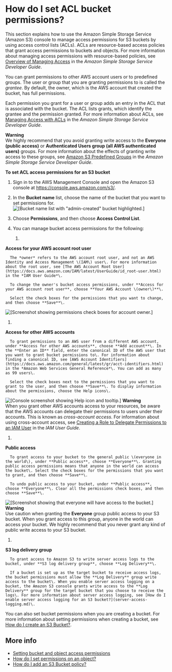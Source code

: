 # How do I set ACL bucket permissions?<a name="set-bucket-permissions"></a>

This section explains how to use the Amazon Simple Storage Service \(Amazon S3\) console to manage access permissions for S3 buckets by using access control lists \(ACLs\)\. ACLs are resource\-based access policies that grant access permissions to buckets and objects\. For more information about managing access permissions with resource\-based policies, see [Overview of Managing Access](https://docs.aws.amazon.com/AmazonS3/latest/dev/access-control-overview.html) in the *Amazon Simple Storage Service Developer Guide*\.

You can grant permissions to other AWS account users or to predefined groups\. The user or group that you are granting permissions to is called the *grantee*\. By default, the owner, which is the AWS account that created the bucket, has full permissions\.

Each permission you grant for a user or group adds an entry in the ACL that is associated with the bucket\. The ACL lists grants, which identify the grantee and the permission granted\. For more information about ACLs, see [Managing Access with ACLs](https://docs.aws.amazon.com/AmazonS3/latest/dev/S3_ACLs_UsingACLs.html) in the *Amazon Simple Storage Service Developer Guide*\.

**Warning**  
We highly recommend that you avoid granting write access to the **Everyone \(public access\)** or **Authenticated Users group \(all AWS authenticated users\)** groups\. For more information about the effects of granting write access to these groups, see [Amazon S3 Predefined Groups](https://docs.aws.amazon.com/https://docs.aws.amazon.com/AmazonS3/latest/dev/acl-overview.html#specifying-grantee-predefined-groups) in the *Amazon Simple Storage Service Developer Guide*\.

**To set ACL access permissions for an S3 bucket**

1. Sign in to the AWS Management Console and open the Amazon S3 console at [https://console\.aws\.amazon\.com/s3/](https://console.aws.amazon.com/s3/)\.

1. In the **Bucket name** list, choose the name of the bucket that you want to set permissions for\.  
![\[Bucket name list with "admin-created" bucket highlighted.\]](http://docs.aws.amazon.com/AmazonS3/latest/user-guide/images/choose-bucket-name.png)

1. Choose **Permissions**, and then choose **Access Control List**\.

1. You can manage bucket access permissions for the following: 

   1. 

**Access for your AWS account root user**

      The *owner* refers to the AWS account root user, and not an AWS Identity and Access Management \(IAM\) user\. For more information about the root user, see [The AWS Account Root User](https://docs.aws.amazon.com/IAM/latest/UserGuide/id_root-user.html) in the *IAM User Guide*\.

      To change the owner's bucket access permissions, under **Access for your AWS account root user**, choose **Your AWS Account \(owner\)**\.

      Select the check boxes for the permissions that you want to change, and then choose **Save**\.  
![\[Screenshot showing permissions check boxes for account owner.\]](http://docs.aws.amazon.com/AmazonS3/latest/user-guide/images/bucket-permissions-owner.png)

   1. 

**Access for other AWS accounts**

      To grant permissions to an AWS user from a different AWS account, under **Access for other AWS accounts**, choose **Add account**\. In the **Enter an ID** field, enter the canonical ID of the AWS user that you want to grant bucket permissions to\. For information about finding a canonical ID, see [AWS Account Identifiers](https://docs.aws.amazon.com/general/latest/gr/acct-identifiers.html) in the *Amazon Web Services General Reference*\. You can add as many as 99 users\.

      Select the check boxes next to the permissions that you want to grant to the user, and then choose **Save**\. To display information about the permissions, choose the Help icons\.   
![\[Console screenshot showing Help icon and tooltip.\]](http://docs.aws.amazon.com/AmazonS3/latest/user-guide/images/bucket-permissions-add-user.png)
**Warning**  
When you grant other AWS accounts access to your resources, be aware that the AWS accounts can delegate their permissions to users under their accounts\. This is known as *cross\-account access*\. For information about using cross\-account access, see [ Creating a Role to Delegate Permissions to an IAM User](https://docs.aws.amazon.com/IAM/latest/UserGuide/id_roles_create_for-user.html) in the *IAM User Guide*\. 

   1. 

**Public access**

      To grant access to your bucket to the general public \(everyone in the world\), under **Public access**, choose **Everyone**\. Granting public access permissions means that anyone in the world can access the bucket\. Select the check boxes for the permissions that you want to grant, and then choose **Save**\. 

      To undo public access to your bucket, under **Public access**, choose **Everyone**\. Clear all the permissions check boxes, and then choose **Save**\.  
![\[Screenshot showing that everyone will have access to the bucket.\]](http://docs.aws.amazon.com/AmazonS3/latest/user-guide/images/bucket-permissions-public.png)
**Warning**  
Use caution when granting the **Everyone** group public access to your S3 bucket\. When you grant access to this group, anyone in the world can access your bucket\. We highly recommend that you never grant any kind of public write access to your S3 bucket\.

   1. 

**S3 log delivery group**

      To grant access to Amazon S3 to write server access logs to the bucket, under **S3 log delivery group**, choose **Log Delivery**\.

      If a bucket is set up as the target bucket to receive access logs, the bucket permissions must allow the **Log Delivery** group write access to the bucket\. When you enable server access logging on a bucket, the Amazon S3 console grants write access to the **Log Delivery** group for the target bucket that you choose to receive the logs\. For more information about server access logging, see [How do I enable server access logging for an S3 bucket?](server-access-logging.md)\.

You can also set bucket permissions when you are creating a bucket\. For more information about setting permissions when creating a bucket, see [How do I create an S3 Bucket?](create-bucket.md)\. 

## More info<a name="set-bucket-permissions-moreinfo"></a>
+  [Setting bucket and object access permissions](set-permissions.md)
+ [How do I set permissions on an object?](set-object-permissions.md)
+ [How do I add an S3 Bucket policy?](add-bucket-policy.md)